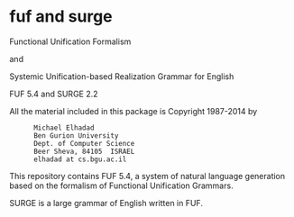 fuf and surge
===

Functional Unification Formalism

and

Systemic Unification-based Realization Grammar for English

FUF 5.4 and SURGE 2.2


All the material included in this package is Copyright 1987-2014 by

          Michael Elhadad
          Ben Gurion University
          Dept. of Computer Science
          Beer Sheva, 84105  ISRAEL
          elhadad at cs.bgu.ac.il

This repository contains FUF 5.4, a system of natural language generation
based on the formalism of Functional Unification Grammars.  

SURGE is a large grammar of English written in FUF.
